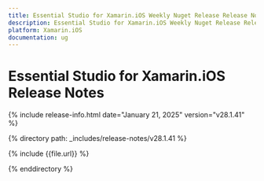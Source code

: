 ```yaml
---
title: Essential Studio for Xamarin.iOS Weekly Nuget Release Release Notes  
description: Essential Studio for Xamarin.iOS Weekly Nuget Release Release Notes  
platform: Xamarin.iOS
documentation: ug
---
```


# Essential Studio for Xamarin.iOS  Release Notes  

{% include release-info.html date="January 21, 2025"  version="v28.1.41" %} 

{% directory path: _includes/release-notes/v28.1.41 %}

{% include {{file.url}} %}

{% enddirectory %}